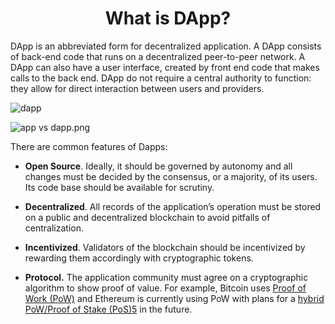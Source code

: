 <h1 align="center">What is DApp?</h1>

DApp is an abbreviated form for decentralized application. A DApp consists of back-end code that runs on a decentralized peer-to-peer network. A DApp can also have a user interface, created by front end code that makes calls to the back end. DApp do not require a central authority to function: they allow for direct interaction between users and providers.

![dapp](https://upload-images.jianshu.io/upload_images/150344-450fe6ab35cca843.png?imageMogr2/auto-orient/strip%7CimageView2/2/w/1240)

![app vs dapp.png](https://upload-images.jianshu.io/upload_images/150344-db176bdda1168c42.png?imageMogr2/auto-orient/strip%7CimageView2/2/w/1240)

There are common features of Dapps:

*   **Open Source**. Ideally, it should be governed by autonomy and all changes must be decided by the consensus, or a majority, of its users. Its code base should be available for scrutiny.

*   **Decentralized**. All records of the application’s operation must be stored on a public and decentralized blockchain to avoid pitfalls of centralization.

*   **Incentivized**. Validators of the blockchain should be incentivized by rewarding them accordingly with cryptographic tokens.

*   **Protocol.** The application community must agree on a cryptographic algorithm to show proof of value. For example, Bitcoin uses [Proof of Work (PoW)](https://en.bitcoin.it/wiki/Proof_of_work) and Ethereum is currently using PoW with plans for a [hybrid PoW/Proof of Stake (PoS)](https://github.com/ethereum/wiki/wiki/Proof-of-Stake-FAQ)[5](https://blockgeeks.com/guides/dapps/#sdfootnote5sym) in the future.

